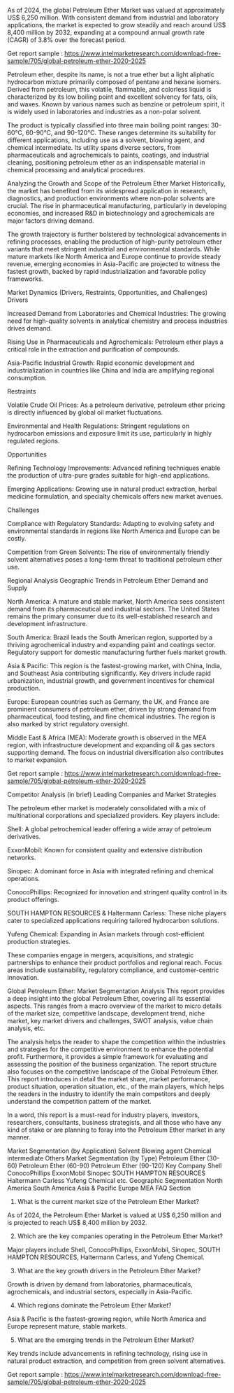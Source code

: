 As of 2024, the global Petroleum Ether Market was valued at approximately US$ 6,250 million. With consistent demand from industrial and laboratory applications, the market is expected to grow steadily and reach around US$ 8,400 million by 2032, expanding at a compound annual growth rate (CAGR) of 3.8% over the forecast period.

Get report sample :   https://www.intelmarketresearch.com/download-free-sample/705/global-petroleum-ether-2020-2025

Petroleum ether, despite its name, is not a true ether but a light aliphatic hydrocarbon mixture primarily composed of pentane and hexane isomers. Derived from petroleum, this volatile, flammable, and colorless liquid is characterized by its low boiling point and excellent solvency for fats, oils, and waxes. Known by various names such as benzine or petroleum spirit, it is widely used in laboratories and industries as a non-polar solvent.

The product is typically classified into three main boiling point ranges: 30-60°C, 60-90°C, and 90-120°C. These ranges determine its suitability for different applications, including use as a solvent, blowing agent, and chemical intermediate. Its utility spans diverse sectors, from pharmaceuticals and agrochemicals to paints, coatings, and industrial cleaning, positioning petroleum ether as an indispensable material in chemical processing and analytical procedures.

Analyzing the Growth and Scope of the Petroleum Ether Market
Historically, the market has benefited from its widespread application in research, diagnostics, and production environments where non-polar solvents are crucial. The rise in pharmaceutical manufacturing, particularly in developing economies, and increased R&D in biotechnology and agrochemicals are major factors driving demand.

The growth trajectory is further bolstered by technological advancements in refining processes, enabling the production of high-purity petroleum ether variants that meet stringent industrial and environmental standards. While mature markets like North America and Europe continue to provide steady revenue, emerging economies in Asia-Pacific are projected to witness the fastest growth, backed by rapid industrialization and favorable policy frameworks.

Market Dynamics (Drivers, Restraints, Opportunities, and Challenges)
Drivers

Increased Demand from Laboratories and Chemical Industries: The growing need for high-quality solvents in analytical chemistry and process industries drives demand.

Rising Use in Pharmaceuticals and Agrochemicals: Petroleum ether plays a critical role in the extraction and purification of compounds.

Asia-Pacific Industrial Growth: Rapid economic development and industrialization in countries like China and India are amplifying regional consumption.

Restraints

Volatile Crude Oil Prices: As a petroleum derivative, petroleum ether pricing is directly influenced by global oil market fluctuations.

Environmental and Health Regulations: Stringent regulations on hydrocarbon emissions and exposure limit its use, particularly in highly regulated regions.

Opportunities

Refining Technology Improvements: Advanced refining techniques enable the production of ultra-pure grades suitable for high-end applications.

Emerging Applications: Growing use in natural product extraction, herbal medicine formulation, and specialty chemicals offers new market avenues.

Challenges

Compliance with Regulatory Standards: Adapting to evolving safety and environmental standards in regions like North America and Europe can be costly.

Competition from Green Solvents: The rise of environmentally friendly solvent alternatives poses a long-term threat to traditional petroleum ether use.

Regional Analysis
Geographic Trends in Petroleum Ether Demand and Supply

North America: A mature and stable market, North America sees consistent demand from its pharmaceutical and industrial sectors. The United States remains the primary consumer due to its well-established research and development infrastructure.

South America: Brazil leads the South American region, supported by a thriving agrochemical industry and expanding paint and coatings sector. Regulatory support for domestic manufacturing further fuels market growth.

Asia & Pacific: This region is the fastest-growing market, with China, India, and Southeast Asia contributing significantly. Key drivers include rapid urbanization, industrial growth, and government incentives for chemical production.

Europe: European countries such as Germany, the UK, and France are prominent consumers of petroleum ether, driven by strong demand from pharmaceutical, food testing, and fine chemical industries. The region is also marked by strict regulatory oversight.

Middle East & Africa (MEA): Moderate growth is observed in the MEA region, with infrastructure development and expanding oil & gas sectors supporting demand. The focus on industrial diversification also contributes to market expansion.

Get report sample :   https://www.intelmarketresearch.com/download-free-sample/705/global-petroleum-ether-2020-2025

Competitor Analysis (in brief)
Leading Companies and Market Strategies

The petroleum ether market is moderately consolidated with a mix of multinational corporations and specialized providers. Key players include:

Shell: A global petrochemical leader offering a wide array of petroleum derivatives.

ExxonMobil: Known for consistent quality and extensive distribution networks.

Sinopec: A dominant force in Asia with integrated refining and chemical operations.

ConocoPhillips: Recognized for innovation and stringent quality control in its product offerings.

SOUTH HAMPTON RESOURCES & Haltermann Carless: These niche players cater to specialized applications requiring tailored hydrocarbon solutions.

Yufeng Chemical: Expanding in Asian markets through cost-efficient production strategies.

These companies engage in mergers, acquisitions, and strategic partnerships to enhance their product portfolios and regional reach. Focus areas include sustainability, regulatory compliance, and customer-centric innovation.

Global Petroleum Ether: Market Segmentation Analysis
This report provides a deep insight into the global Petroleum Ether, covering all its essential aspects. This ranges from a macro overview of the market to micro details of the market size, competitive landscape, development trend, niche market, key market drivers and challenges, SWOT analysis, value chain analysis, etc.

The analysis helps the reader to shape the competition within the industries and strategies for the competitive environment to enhance the potential profit. Furthermore, it provides a simple framework for evaluating and assessing the position of the business organization. The report structure also focuses on the competitive landscape of the Global Petroleum Ether. This report introduces in detail the market share, market performance, product situation, operation situation, etc., of the main players, which helps the readers in the industry to identify the main competitors and deeply understand the competition pattern of the market.

In a word, this report is a must-read for industry players, investors, researchers, consultants, business strategists, and all those who have any kind of stake or are planning to foray into the Petroleum Ether market in any manner.

Market Segmentation (by Application)
Solvent
Blowing agent
Chemical intermediate
Others
Market Segmentation (by Type)
Petroleum Ether (30-60)
Petroleum Ether (60-90)
Petroleum Ether (90-120)
Key Company
Shell
ConocoPhillips
ExxonMobil
Sinopec
SOUTH HAMPTON RESOURCES
Haltermann Carless
Yufeng Chemical
etc.
Geographic Segmentation
North America
South America
Asia & Pacific
Europe
MEA
FAQ Section
1. What is the current market size of the Petroleum Ether Market?

As of 2024, the Petroleum Ether Market is valued at US$ 6,250 million and is projected to reach US$ 8,400 million by 2032.

2. Which are the key companies operating in the Petroleum Ether Market?

Major players include Shell, ConocoPhillips, ExxonMobil, Sinopec, SOUTH HAMPTON RESOURCES, Haltermann Carless, and Yufeng Chemical.

3. What are the key growth drivers in the Petroleum Ether Market?

Growth is driven by demand from laboratories, pharmaceuticals, agrochemicals, and industrial sectors, especially in Asia-Pacific.

4. Which regions dominate the Petroleum Ether Market?

Asia & Pacific is the fastest-growing region, while North America and Europe represent mature, stable markets.

5. What are the emerging trends in the Petroleum Ether Market?

Key trends include advancements in refining technology, rising use in natural product extraction, and competition from green solvent alternatives.

Get report sample :   https://www.intelmarketresearch.com/download-free-sample/705/global-petroleum-ether-2020-2025
